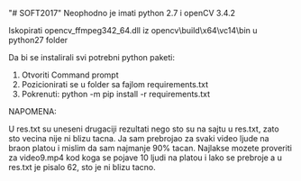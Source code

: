 "# SOFT2017" 
Neophodno je imati python 2.7 i openCV 3.4.2

Iskopirati opencv_ffmpeg342_64.dll iz opencv\build\x64\vc14\bin u python27 folder

Da bi se instalirali svi potrebni python paketi:
1. Otvoriti Command prompt
2. Pozicionirati se u folder sa fajlom requirements.txt
3. Pokrenuti: python -m pip install -r requirements.txt


NAPOMENA:

U res.txt su uneseni drugaciji rezultati nego sto su na sajtu u res.txt, zato sto vecina nije ni blizu tacna.
Ja sam prebrojao za svaki video ljude na braon platou i mislim da sam najmanje 90% tacan.
Najlakse mozete proveriti za video9.mp4 kod koga se pojave 10 ljudi na platou i lako se prebroje a u res.txt je pisalo 62,
sto je ni blizu tacno.
